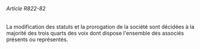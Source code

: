 ###### Article R822-82

La modification des statuts et la prorogation de la société sont décidées à la majorité des trois quarts des voix dont dispose l'ensemble des associés présents ou représentés.

